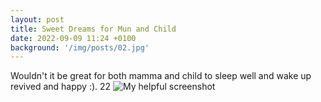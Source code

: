 ```yaml
---
layout: post
title: Sweet Dreams for Mun and Child
date: 2022-09-09 11:24 +0100
background: '/img/posts/02.jpg'
---
```

Wouldn't it be great for both mamma and child to sleep well and wake up revived and happy :).
22
![My helpful screenshot](/assets/img/branding/palette.svg)
